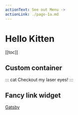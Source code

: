 ```yaml
---
actionText: See out Menu ->
actionLink: ./page-1a.md
---
```



# Hello Kitten

[[toc]]


## Custom container
::: cat
Checkout my laser eyes!
:::


## Fancy link widget
[Gatsby](https://www.gatsbyjs.org/)